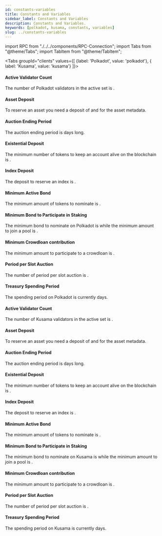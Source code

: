 ```yaml
---
id: constants-variables
title: Constants and Variables
sidebar_label: Constants and Variables
description: Constants and Variables.
keywords: [polkadot, kusama, constants, variables]
slug: ../constants-variables
---
```


import RPC from "./../../components/RPC-Connection"; import Tabs from "@theme/Tabs"; import TabItem
from "@theme/TabItem";

<!-- prettier-ignore-start -->
<Tabs groupId="clients" values={[ {label: 'Polkadot', value: 'polkadot'}, { label: 'Kusama', value:
'kusama'} ]}>

<TabItem value="polkadot">

#### Active Validator Count

The number of Polkadot validators in the active set is <RPC network="polkadot" path="query.staking.validatorCount" defaultValue={297}/>.

#### Asset Deposit

To reserve an asset you need a deposit of <RPC network="statemint" path="consts.assets.assetDeposit" defaultValue={100000000000} filter="humanReadable"/> and <RPC network="statemint" path="consts.assets.metadataDepositBase" defaultValue={668933304} filter="humanReadable"/> for the asset metadata.

#### Auction Ending Period

The auction ending period is <RPC network="polkadot" path="consts.auctions.endingPeriod" defaultValue={72000} filter="blocksToDays"/> days long.

#### Existential Deposit

The minimum number of tokens to keep an account alive on the blockchain is <RPC network="polkadot" path="consts.balances.existentialDeposit" defaultValue={333000000} filter="humanReadable"/>.

#### Index Deposit

The deposit to reserve an index is <RPC network="polkadot" path="consts.indices.deposit" defaultValue={100000000000} filter="humanReadable"/>.

#### Minimum Active Bond

The minimum amount of tokens to nominate is <RPC network="polkadot" path="query.staking.minimumActiveStake" defaultValue={2937000000000} filter="humanReadable"/>.

#### Minimum Bond to Participate in Staking

The minimum bond to nominate on Polkadot is <RPC network="polkadot" path="query.staking.minNominatorBond" defaultValue={2500000000000} filter="humanReadable"/> while the minimum amount to join a pool is <RPC network="polkadot" path="query.nominationPools.minJoinBond" defaultValue={10000000000} filter="humanReadable"/>.

#### Minimum Crowdloan contribution

The minimum amount to participate to a crowdloan is <RPC network="polkadot" path="consts.crowdloan.minContribution" defaultValue={50000000000} filter="humanReadable"/>.

#### Period per Slot Auction

The number of period per slot auction is <RPC network="polkadot" path="consts.auctions.leasePeriodsPerSlot" defaultValue={8}/>.

#### Treasury Spending Period

The spending period on Polkadot is currently <RPC network="polkadot" path="consts.treasury.spendPeriod" defaultValue={345600} filter="blocksToDays"/> days.


</TabItem>
<TabItem value="kusama">

#### Active Validator Count

The number of Kusama validators in the active set is <RPC network="kusama" path="query.staking.validatorCount" defaultValue={297}/>.

#### Asset Deposit

To reserve an asset you need a deposit of <RPC network="statemine" path="consts.assets.assetDeposit" defaultValue={100000000000} filter="humanReadable"/> and <RPC network="statemine" path="consts.assets.metadataDepositBase" defaultValue={668933304} filter="humanReadable"/> for the asset metadata.

#### Auction Ending Period

The auction ending period is <RPC network="kusama" path="consts.auctions.endingPeriod" defaultValue={72000} filter="blocksToDays"/> days long.

#### Existential Deposit

The minimum number of tokens to keep an account alive on the blockchain is <RPC network="kusama" path="consts.balances.existentialDeposit" defaultValue={333000000} filter="humanReadable"/>.

#### Index Deposit

The deposit to reserve an index is <RPC network="kusama" path="consts.indices.deposit" defaultValue={100000000000} filter="humanReadable"/>.

#### Minimum Active Bond

The minimum amount of tokens to nominate is <RPC network="kusama" path="query.staking.minimumActiveStake" defaultValue={2937000000000} filter="humanReadable"/>.

#### Minimum Bond to Participate in Staking

The minimum bond to nominate on Kusama is <RPC network="kusama" path="query.staking.minNominatorBond" defaultValue={100000000000} filter="humanReadable"/> while the minimum amount to join a pool is <RPC network="kusama" path="query.nominationPools.minJoinBond" defaultValue={1667000000} filter="humanReadable"/>.

#### Minimum Crowdloan contribution

The minimum amount to participate to a crowdloan is <RPC network="kusama" path="consts.crowdloan.minContribution" defaultValue={100000000000} filter="humanReadable"/>.

#### Period per Slot Auction

The number of period per slot auction is <RPC network="kusama" path="consts.auctions.leasePeriodsPerSlot" defaultValue={8}/>.

#### Treasury Spending Period

The spending period on Kusama is currently <RPC network="kusama" path="consts.treasury.spendPeriod" defaultValue={86400} filter="blocksToDays"/> days.

</TabItem>

</Tabs>

<!-- prettier-ignore-end -->
